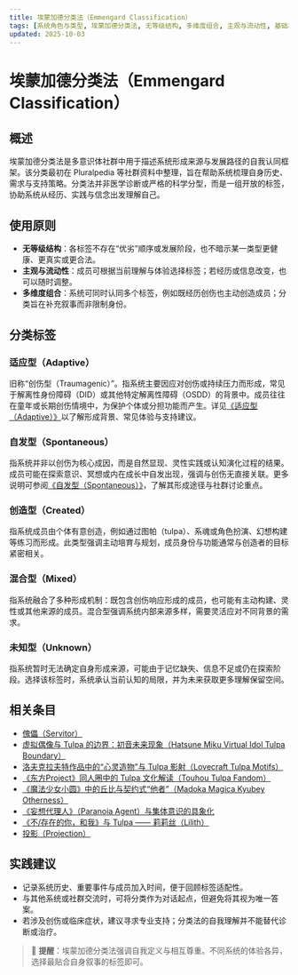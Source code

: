 ```yaml
---
title: 埃蒙加德分类法（Emmengard Classification）
tags: [系统角色与类型, 埃蒙加德分类法, 无等级结构, 多维度组合, 主观与流动性, 基础概念, 使用原则, 实践建议]
updated: 2025-10-03
---
```


# 埃蒙加德分类法（Emmengard Classification）

## 概述

埃蒙加德分类法是多意识体社群中用于描述系统形成来源与发展路径的自我认同框架。该分类最初在 Pluralpedia 等社群资料中整理，旨在帮助系统梳理自身历史、需求与支持策略。分类法并非医学诊断或严格的科学分型，而是一组开放的标签，协助系统从经历、实践与信念出发理解自己。

## 使用原则

- **无等级结构**：各标签不存在“优劣”顺序或发展阶段，也不暗示某一类型更健康、更真实或更合法。
- **主观与流动性**：成员可根据当前理解与体验选择标签；若经历或信息改变，也可以随时调整。
- **多维度组合**：系统可同时认同多个标签，例如既经历创伤也主动创造成员；分类旨在补充叙事而非限制身份。

## 分类标签

### 适应型（Adaptive）

旧称“创伤型（Traumagenic）”。指系统主要因应对创伤或持续压力而形成，常见于解离性身份障碍（DID）或其他特定解离性障碍（OSDD）的背景中。成员往往在童年或长期创伤情境中，为保护个体或分担功能而产生。详见[《适应型（Adaptive）》](entries/Adaptive.md)以了解形成背景、常见体验与支持建议。

### 自发型（Spontaneous）

指系统并非以创伤为核心成因，而是自然显现、灵性实践或认知演化过程的结果。成员可能在探索意识、冥想或内在成长中自发出现，强调与创伤无直接关联。更多说明可参阅[《自发型（Spontaneous）》](entries/Spontaneous.md)，了解其形成途径与社群讨论重点。

### 创造型（Created）

指系统成员由个体有意创造，例如通过图帕（tulpa）、系魂或角色扮演、幻想构建等练习而形成。此类型强调主动培育与规划，成员身份与功能通常与创造者的目标紧密相关。

### 混合型（Mixed）

指系统融合了多种形成机制：既包含创伤响应形成的成员，也可能有主动构建、灵性或其他来源的成员。混合型强调系统内部来源多样，需要灵活应对不同背景的需求。

### 未知型（Unknown）

指系统暂时无法确定自身形成来源，可能由于记忆缺失、信息不足或仍在探索阶段。选择该标签时，系统承认当前认知的局限，并为未来获取更多理解保留空间。

## 相关条目

- [傀儡（Servitor）](/entries/Servitor.md)
- [虚拟偶像与 Tulpa 的边界：初音未来现象（Hatsune Miku Virtual Idol Tulpa Boundary）](/entries/Hatsune-Miku-Virtual-Idol-Tulpa-Boundary.md)
- [洛夫克拉夫特作品中的“心灵造物”与 Tulpa 影射（Lovecraft Tulpa Motifs）](/entries/Lovecraft-Tulpa-Motifs.md)
- [《东方Project》同人圈中的 Tulpa 文化解读（Touhou Tulpa Fandom）](/entries/Touhou-Tulpa-Fandom.md)
- [《魔法少女小圆》中的丘比与契约式“他者”（Madoka Magica Kyubey Otherness）](/entries/Madoka-Magica-Kyubey-Otherness.md)
- [《妄想代理人》（Paranoia Agent）与集体意识的具象化](/entries/Paranoia-Agent-Collective-Consciousness.md)
- [《不/存在的你，和我》与 Tulpa —— 莉莉丝（Lilith）](/entries/Nonexistent-You-And-Me-Tulpa-Lilith.md)
- [投影（Projection）](/entries/Projection.md)

## 实践建议

- 记录系统历史、重要事件与成员加入时间，便于回顾标签适配性。
- 与其他系统或社群交流时，可将分类作为对话起点，但避免将其视为唯一答案。
- 若涉及创伤或临床症状，建议寻求专业支持；分类法的自我理解并不能替代诊断或治疗。

> 📌 **提醒**：埃蒙加德分类法强调自我定义与相互尊重。不同系统的体验各异，选择最贴合自身叙事的标签即可。
